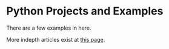 # Python Projects and Examples

There are a few examples in here.

More indepth articles exist at [this page](https://sdk.sphero.com/docs/samples_content/raspberry_pi/python/rvr_bolt_ir_sample/).
